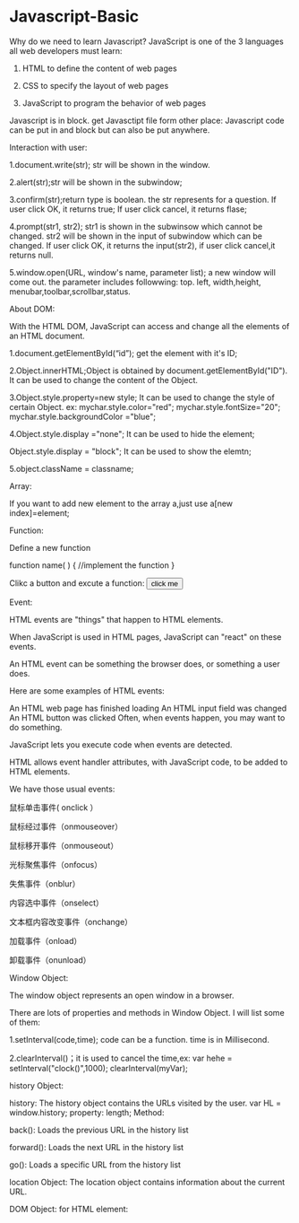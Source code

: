# Javascript-Basic

Why do we need to learn Javascript?
JavaScript is one of the 3 languages all web developers must learn:

   1. HTML to define the content of web pages

   2. CSS to specify the layout of web pages

   3. JavaScript to program the behavior of web pages

Javascript is in <script></script> block.
get Javasctipt file form other place: <script src="script.js"></script>
Javascript code can be put in <head></head> and <body></body> block but can also be put anywhere.

Interaction with user:

1.document.write(str); str will be shown in the window.

2.alert(str);str will be shown in the subwindow;

3.confirm(str);return type is boolean. the str represents for a question. If user click OK, it returns true; If user click cancel, it returns flase;

4.prompt(str1, str2); str1 is shown in the subwinsow which cannot be changed. str2 will be shown in the input of subwindow which can be changed. If user click OK, it returns the input(str2), if user click cancel,it returns null.

5.window.open(URL, window's name, parameter list); a new window will come out. the parameter includes followwing: top. left, width,height, menubar,toolbar,scrollbar,status.

About DOM:

With the HTML DOM, JavaScript can access and change all the elements of an HTML document.

 1.document.getElementById(“id”); get the element with it's ID;
 
 2.Object.innerHTML;Object is obtained by document.getElementById("ID"). It can be used to change the content of the Object.
 
 3.Object.style.property=new style; It can be used to change the style of certain Object. ex: mychar.style.color="red";
   mychar.style.fontSize="20";
   mychar.style.backgroundColor ="blue";
   
 4.Object.style.display ="none"; It can be used to hide the element;
 
   Object.style.display = "block"; It can be used to show the elemtn;
   
 5.object.className = classname;
 
 Array:
 
 If you want to add new element to the array a,just use a[new index]=element;
 
 Function:
 
 Define a new function
 
 function  name( )
{
     //implement the function
}

Clikc a button and excute a function: <input type="button"  value="click me" onclick="function()">  


Event:

HTML events are "things" that happen to HTML elements.


When JavaScript is used in HTML pages, JavaScript can "react" on these events.

An HTML event can be something the browser does, or something a user does.

Here are some examples of HTML events:

An HTML web page has finished loading
An HTML input field was changed
An HTML button was clicked
Often, when events happen, you may want to do something.

JavaScript lets you execute code when events are detected.

HTML allows event handler attributes, with JavaScript code, to be added to HTML elements.

We have those usual events: 

鼠标单击事件( onclick ）

鼠标经过事件（onmouseover）

鼠标移开事件（onmouseout）

光标聚焦事件（onfocus）

失焦事件（onblur）

内容选中事件（onselect）

文本框内容改变事件（onchange）

加载事件（onload）

卸载事件（onunload）

Window Object:

The window object represents an open window in a browser.

There are lots of properties and methods in Window Object. I will list some of them:

1.setInterval(code,time); code can be a function. time is in Millisecond.

2.clearInterval()；it is used to cancel the time,ex: var hehe = setInterval("clock()",1000); clearInterval(myVar);

history Object:

history: The history object contains the URLs visited by the user. var HL =  window.history;  property: length;
Method:

back():	Loads the previous URL in the history list

forward():	Loads the next URL in the history list

go():	Loads a specific URL from the history list

location Object:
The location object contains information about the current URL.

DOM Object: for HTML element:



 
 


 



